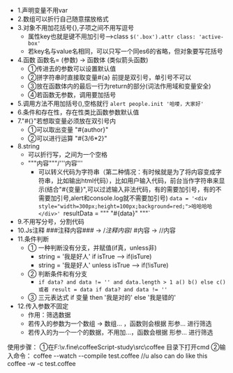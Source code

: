 * 1.声明变量不用var
* 2.数组可以折行自己随意摆放格式
* 3.对象不用加花括号{},子项之间不用写逗号
    - 属性key也就是键不用加引号-->class `$('.box').attr class: 'active-box'`
    - 若key名与value名相同，可以只写一个同es6的省略，但对象要写花括号
* 4.函数 函数名= (参数) -> 函数体 (类似箭头函数)
    - ①传进去的参数可以设置默认值
    - ②拼字符串时直接取变量#{a} 前提是双引号，单引号不可以
    - ③放在函数体内的最后一行为return的部分(词法作用域和变量安全)
    - ④若函数无参数，调用要加括号
* 5.调用方法不用加括号(),空格就行  `alert people.init '哈喽，大家好'`
* 6.条件和存在性，存在性类比函数参数默认值
* 7."#{}"若想取变量必须放在双引号内
    - ①可以取出变量 "#{author}"
    - ②可以进行运算 "#{3/6*2}"
* 8.string
    - 可以折行写，之间为一个空格
    - """内容"""/'''内容'''
      + 可以转义代码为字符串（第二种情况：有时候就是为了将内容变成字符串，比如输出html代码），比如用户输入代码，前台当作字符串来显示(结合"#{变量}",可以过滤输入非法代码，有的需要加引号，有的不需要加引号,alert和console.log就不需要加引号)
        `data = '<div style="width=300px;height=100px;background=red;">哈哈哈哈</div>'
         `resultData = """
                      "#{data}"
                       """`
* 9.不用写分号，分割代码
* 10.Js注释 ###注释内容### -> /*注释内容*/    #内容 -> //内容
* 11.条件判断
    - ① 一种判断没有分支，并赋值(if真，unless非)
      + string = '我是好人' if isTrue  --> if(isTure)
      + string = '我是好人' unless isTrue --> if(!isTure)
    - ② 判断条件和有分支
      + `
        if data? and data != '' and data.length > 1
           a()
           b()
        else
           c()
        或者
        result = data if data? and data != ''
        `
    - ③ 三元表达式 if 变量 then '我是对的' else '我是错的'
* 12.传入参数不固定
    - 作用：筛选数据
    - 若传入的参数为一个数组 -> 数组... ，函数则会根据 形参... 进行筛选
    - 若传入的为一个一个的数据，不用加...，函数会根据 形参... 进行筛选










使用步骤：
①在F:\v.fine\coffeeScript-study\src\coffee 目录下打开cmd
②输入命令：
    coffee --watch --compile test.coffee
    //u also can do like this
    coffee -w -c test.coffee
